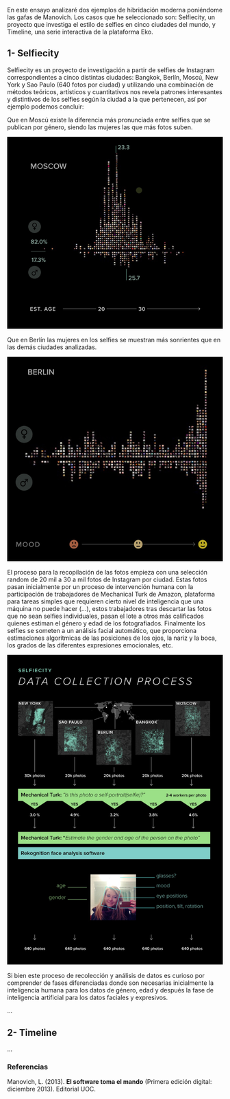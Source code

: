 En este ensayo analizaré dos ejemplos de hibridación moderna poniéndome las gafas de Manovich. Los casos que he seleccionado son: Selfiecity, un proyecto que investiga el estilo de selfies en cinco ciudades del mundo, y Timeline, una serie interactiva de la plataforma Eko. 

## 1- Selfiecity 

Selfiecity es un proyecto de investigación a partir de selfies de Instagram correspondientes a cinco distintas ciudades: Bangkok, Berlín, Moscú, New York y Sao Paulo (640 fotos por ciudad) y utilizando una combinación de métodos teóricos, artísticos y cuantitativos nos revela patrones interesantes y distintivos de los selfies según la ciudad a la que pertenecen, así por ejemplo podemos concluir: 

Que en Moscú existe la diferencia más pronunciada entre selfies que se publican por género, siendo las mujeres las que más fotos suben. 

![This is an image](/src/selfiecity-data-02.jpg)

Que en Berlín las mujeres en los selfies se muestran más sonrientes que en las demás ciudades analizadas.

![This is an image](/src/selfiecity-data-01.jpg)

El proceso para la recopilación de las fotos empieza con una selección random de 20 mil a 30 a mil fotos de Instagram por ciudad. Estas fotos pasan inicialmente por un proceso de intervención humana con la participación de trabajadores de Mechanical Turk de Amazon, plataforma para tareas simples que requieren cierto nivel de inteligencia que una máquina no puede hacer (...), estos trabajadores tras descartar las fotos que no sean selfies individuales, pasan el lote a otros más calificados quienes estiman el género y edad de los fotografiados.
Finalmente los selfies se someten a un análisis facial automático, que proporciona estimaciones algorítmicas de las posiciones de los ojos, la nariz y la boca, los grados de las diferentes expresiones emocionales, etc.

![This is an image](/src/selfiecity-process.jpg)

Si bien este proceso de recolección y análisis de datos es curioso por comprender de fases diferenciadas donde son necesarias inicialmente la inteligencia humana para los datos de género, edad y después la fase de inteligencia artificial para los datos faciales y expresivos.

...

## 2- Timeline

...

### Referencias

Manovich, L. (2013). **El software toma el mando** (Primera edición digital: diciembre 2013). Editorial UOC.
